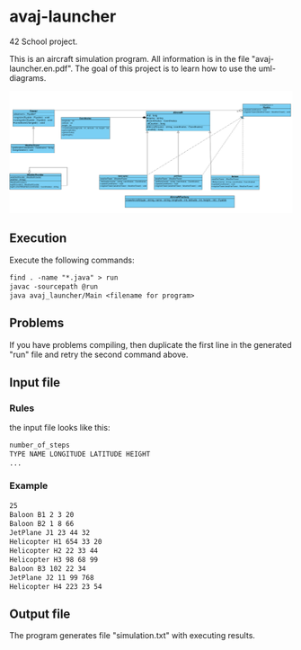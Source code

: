 # avaj-launcher #

42 School project.

This is an aircraft simulation program. All information is in the file "avaj-launcher.en.pdf".
The goal of this project is to learn how to use the uml-diagrams.

![visual image](https://github.com/dmatseku/avaj-launcher/blob/master/avaj_uml.jpg)

## Execution ##

Execute the following commands:

    find . -name "*.java" > run
    javac -sourcepath @run
    java avaj_launcher/Main <filename for program>

## Problems ##

If you have problems compiling, then duplicate the first line in the generated "run" file and retry the second command above.

## Input file ##

### Rules ###

the input file looks like this:

    number_of_steps
    TYPE NAME LONGITUDE LATITUDE HEIGHT
    ...
    
### Example ###

    25
    Baloon B1 2 3 20
    Baloon B2 1 8 66
    JetPlane J1 23 44 32
    Helicopter H1 654 33 20
    Helicopter H2 22 33 44
    Helicopter H3 98 68 99
    Baloon B3 102 22 34
    JetPlane J2 11 99 768
    Helicopter H4 223 23 54

## Output file ##

The program generates file "simulation.txt" with executing results.
